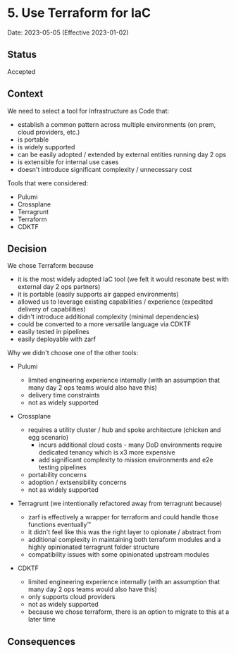 # 5. Use Terraform for IaC 

Date: 2023-05-05 (Effective 2023-01-02)

## Status

Accepted

## Context

We need to select a tool for Infrastructure as Code that:

* establish a common pattern across multiple environments (on prem, cloud providers, etc.)
* is portable
* is widely supported 
* can be easily adopted / extended by external entities running day 2 ops
* is extensible for internal use cases
* doesn't introduce significant complexity / unnecessary cost

Tools that were considered:

* Pulumi
* Crossplane
* Terragrunt
* Terraform
* CDKTF

## Decision

We chose Terraform because 
  - it is the most widely adopted IaC tool (we felt it would resonate best with external day 2 ops partners)
  - it is portable (easily supports air gapped environments)
  - allowed us to leverage existing capabilities / experience (expedited delivery of capabilities)
  - didn't introduce additional complexity (minimal dependencies)
  - could be converted to a more versatile language via CDKTF
  - easily tested in pipelines
  - easily deployable with zarf

Why we didn't choose one of the other tools:

* Pulumi
  - limited engineering experience internally (with an assumption that many day 2 ops teams would also have this)
  - delivery time constraints
  - not as widely supported

* Crossplane
  - requires a utility cluster / hub and spoke architecture (chicken and egg scenario) 
    - incurs additional cloud costs - many DoD environments require dedicated tenancy which is x3 more expensive
    - add significant complexity to mission environments and e2e testing pipelines
  - portability concerns
  - adoption / extsensibility concerns  
  - not as widely supported


* Terragrunt (we intentionally refactored away from terragrunt because)
  - zarf is effectively a wrapper for terraform and could handle those functions eventually&trade;
  - it didn't feel like this was the right layer to opionate / abstract from
  - additional complexity in maintaining both terraform modules and a highly opinionated terragrunt folder structure
  - compatibility issues with some opinionated upstream modules

* CDKTF
  - limited engineering experience internally (with an assumption that many day 2 ops teams would also have this)
  - only supports cloud providers
  - not as widely supported
  - because we chose terraform, there is an option to migrate to this at a later time

## Consequences
